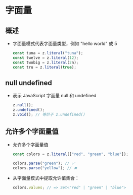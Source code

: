 # 字面量

## 概述

+ 字面量模式代表字面量类型，例如 "hello world" 或 5

  ```js
  const tuna = z.literal("tuna");
  const twelve = z.literal(12);
  const twobig = z.literal(2n);
  const tru = z.literal(true);
  ```

## null undefined

+ 表示 JavaScript 字面量 null 和 undefined

  ```js
  z.null();
  z.undefined();
  z.void(); // 等价于 z.undefined()
  ```

## 允许多个字面量值

+ 允许多个字面量值

  ```js
  const colors = z.literal(["red", "green", "blue"]);

  colors.parse("green"); // ✅
  colors.parse("yellow"); // ❌
  ```

+ 从字面量模式中提取允许值集合：

  ```js
  colors.values; // => Set<"red" | "green" | "blue">
  ```

